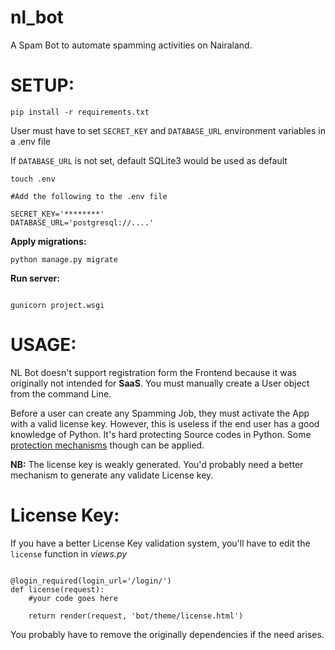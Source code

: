 # nl_bot
A Spam Bot to automate spamming activities on Nairaland.

# SETUP:

```
pip install -r requirements.txt

```

User must have to set `SECRET_KEY` and `DATABASE_URL` environment variables
in a .env file

If `DATABASE_URL` is not set, default SQLite3 would be used as default

```
touch .env

#Add the following to the .env file

SECRET_KEY='********'
DATABASE_URL='postgresql://....'

```

**Apply migrations:**

```
python manage.py migrate

```
**Run server:**

```

gunicorn project.wsgi

```

# USAGE:

NL Bot doesn't support registration form the Frontend because it was originally not intended for **SaaS**. You must manually create a User object from the command Line.

Before a user can create any Spamming Job, they must activate the App with a valid license key. However, this is useless if the end user has a good knowledge of Python. It's hard protecting Source codes in Python.
Some [protection mechanisms](https://wiki.python.org/moin/Asking%20for%20Help/How%20do%20you%20protect%20Python%20source%20code%3F) though can be applied. 

**NB:** The license key is weakly generated. You'd probably need a better mechanism to generate any validate License key.

# License Key:

If you have a better License Key validation system, you'll have to edit the `license` function in *views.py*

```

@login_required(login_url='/login/')
def license(request):
    #your code goes here

    return render(request, 'bot/theme/license.html')

```

You probably have to remove the originally dependencies if the need arises.

